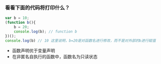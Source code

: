 ### 看看下面的代码将打印什么？
```js
var b = 10;
(function b(){
    b = 20;
    console.log(b); // function b
})();
console.log(b) // 10 这里说明，b=20是对函数名进行修改，而不是对外部的b进行赋值
```
* 函数声明优于变量声明
* 在非匿名自执行的函数中，函数名为只读状态
